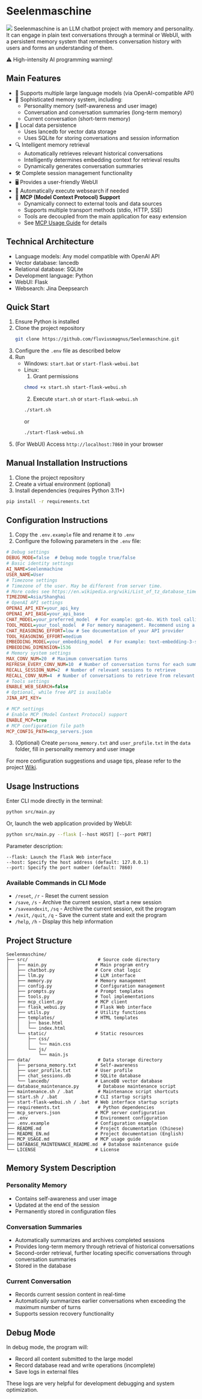 # Seelenmaschine
![](static/logo-horizontal.png)
Seelenmaschine is an LLM chatbot project with memory and personality. It can engage in plain text conversations through a terminal or WebUI, with a persistent memory system that remembers conversation history with users and forms an understanding of them.

⚠️ High-intensity AI programming warning!

## Main Features
- 🤖 Supports multiple large language models (via OpenAI-compatible API)
- 🧠 Sophisticated memory system, including:
  - Personality memory (self-awareness and user image)
  - Conversation and conversation summaries (long-term memory)
  - Current conversation (short-term memory)
- 💾 Local data persistence
  - Uses lancedb for vector data storage
  - Uses SQLite for storing conversations and session information
- 🔍 Intelligent memory retrieval
  - Automatically retrieves relevant historical conversations
  - Intelligently determines embedding context for retrieval results
  - Dynamically generates conversation summaries
- 🛠️ Complete session management functionality
- 🖥 Provides a user-friendly WebUI
- 🛜 Automatically execute websearch if needed
- 🔌 **MCP (Model Context Protocol) Support**
  - Dynamically connect to external tools and data sources
  - Supports multiple transport methods (stdio, HTTP, SSE)
  - Tools are decoupled from the main application for easy extension
  - See [MCP Usage Guide](MCP_USAGE.md) for details

## Technical Architecture
- Language models: Any model compatible with OpenAI API
- Vector database: lancedb
- Relational database: SQLite
- Development language: Python
- WebUI: Flask
- Websearch: Jina Deepsearch

## Quick Start
1. Ensure Python is installed
2. Clone the project repository
   ```bash
   git clone https://github.com/fluviusmagnus/Seelenmaschine.git
   ```
3. Configure the `.env` file as described below
3. Run
   - Windows: `start.bat` or `start-flask-webui.bat`
   - Linux:
     1. Grant permissions
       ```bash
       chmod +x start.sh start-flask-webui.sh
       ```
     2. Execute `start.sh` or `start-flask-webui.sh`
       ```bash
       ./start.sh
       ```
       or
       ```bash
       ./start-flask-webui.sh
       ```
4. (For WebUI) Access `http://localhost:7860` in your browser

## Manual Installation Instructions
1. Clone the project repository
2. Create a virtual environment (optional)
3. Install dependencies (requires Python 3.11+)
```bash
pip install -r requirements.txt
```

## Configuration Instructions
1. Copy the `.env.example` file and rename it to `.env`
2. Configure the following parameters in the `.env` file:
```ini
# Debug settings
DEBUG_MODE=false  # Debug mode toggle true/false
# Basic identity settings
AI_NAME=Seelenmachine
USER_NAME=User
# Timezone settings
# Timezone of the user. May be different from server time.
# More codes see https://en.wikipedia.org/wiki/List_of_tz_database_time_zones
TIMEZONE=Asia/Shanghai
# OpenAI API settings
OPENAI_API_KEY=your_api_key
OPENAI_API_BASE=your_api_base
CHAT_MODEL=your_preferred_model  # For example: gpt-4o. With tool calling enabled.
TOOL_MODEL=your_tool_model  # For memory management. Recommend using a reasoning model, e.g.: deepdeek/deepseek-r1
CHAT_REASONING_EFFORT=low # See documentation of your API provider 
TOOL_REASONING_EFFORT=medium
EMBEDDING_MODEL=your_embedding_model  # For example: text-embedding-3-small
EMBEDDING_DIMENSION=1536
# Memory system settings
MAX_CONV_NUM=20  # Maximum conversation turns
REFRESH_EVERY_CONV_NUM=10  # Number of conversation turns for each summary
RECALL_SESSION_NUM=2  # Number of relevant sessions to retrieve
RECALL_CONV_NUM=4  # Number of conversations to retrieve from relevant sessions
# Tools settings
ENABLE_WEB_SEARCH=false
# Optional, while free API is available
JINA_API_KEY=

# MCP settings
# Enable MCP (Model Context Protocol) support
ENABLE_MCP=true
# MCP configuration file path
MCP_CONFIG_PATH=mcp_servers.json

```
3. (Optional) Create `persona_memory.txt` and `user_profile.txt` in the `data` folder, fill in personality memory and user image

For more configuration suggestions and usage tips, please refer to the project [Wiki](https://github.com/fluviusmagnus/Seelenmaschine/wiki/%E4%BD%BF%E7%94%A8%E6%8A%80%E5%B7%A7).

## Usage Instructions
Enter CLI mode directly in the terminal:
```bash
python src/main.py
```
Or, launch the web application provided by WebUI:
```bash
python src/main.py --flask [--host HOST] [--port PORT]
```
Parameter description:
```
--flask: Launch the Flask Web interface
--host: Specify the host address (default: 127.0.0.1)
--port: Specify the port number (default: 7860)
```

### Available Commands in CLI Mode
- `/reset`, `/r` - Reset the current session
- `/save`, `/s` - Archive the current session, start a new session
- `/saveandexit`, `/sq` - Archive the current session, exit the program
- `/exit`, `/quit`, `/q` - Save the current state and exit the program
- `/help`, `/h` - Display this help information

## Project Structure
```
Seelenmaschine/
├── src/                          # Source code directory
│   ├── main.py                  # Main program entry
│   ├── chatbot.py               # Core chat logic
│   ├── llm.py                   # LLM interface
│   ├── memory.py                # Memory management
│   ├── config.py                # Configuration management
│   ├── prompts.py               # Prompt templates
│   ├── tools.py                 # Tool implementations
│   ├── mcp_client.py            # MCP client
│   ├── flask_webui.py           # Flask Web interface
│   ├── utils.py                 # Utility functions
│   ├── templates/               # HTML templates
│   │   ├── base.html
│   │   └── index.html
│   └── static/                  # Static resources
│       ├── css/
│       │   └── main.css
│       └── js/
│           └── main.js
├── data/                         # Data storage directory
│   ├── persona_memory.txt       # Self-awareness
│   ├── user_profile.txt         # User profile
│   ├── chat_sessions.db         # SQLite database
│   └── lancedb/                 # LanceDB vector database
├── database_maintenance.py       # Database maintenance script
├── maintenance.sh / .bat         # Maintenance script shortcuts
├── start.sh / .bat              # CLI startup scripts
├── start-flask-webui.sh / .bat  # Web interface startup scripts
├── requirements.txt              # Python dependencies
├── mcp_servers.json             # MCP server configuration
├── .env                         # Environment configuration
├── .env.example                 # Configuration example
├── README.md                    # Project documentation (Chinese)
├── README_EN.md                 # Project documentation (English)
├── MCP_USAGE.md                 # MCP usage guide
├── DATABASE_MAINTENANCE_README.md  # Database maintenance guide
└── LICENSE                      # License
```

## Memory System Description
### Personality Memory
- Contains self-awareness and user image
- Updated at the end of the session
- Permanently stored in configuration files

### Conversation Summaries
- Automatically summarizes and archives completed sessions
- Provides long-term memory through retrieval of historical conversations
- Second-order retrieval, further locating specific conversations through conversation summaries
- Stored in the database

### Current Conversation
- Records current session content in real-time
- Automatically summarizes earlier conversations when exceeding the maximum number of turns
- Supports session recovery functionality

## Debug Mode
In debug mode, the program will:
- Record all content submitted to the large model
- Record database read and write operations (incomplete)
- Save logs in external files

These logs are very helpful for development debugging and system optimization.
